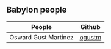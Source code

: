 ## Babylon people

| People        | Github        |
| ------------- |:-------------:|
| Osward Gust Martinez        | [ogustm](ogustm)       |